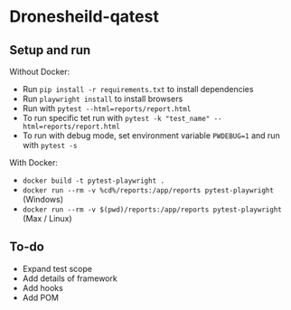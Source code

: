 # Dronesheild-qatest


## Setup and run

Without Docker:

- Run `pip install -r requirements.txt` to install dependencies
- Run `playwright install` to install browsers
- Run with `pytest --html=reports/report.html` 
- To run specific tet run with `pytest -k "test_name" --html=reports/report.html`
- To run with debug mode, set environment variable `PWDEBUG=1` and run with `pytest -s`

With Docker:
- `docker build -t pytest-playwright .`
- `docker run --rm -v %cd%/reports:/app/reports pytest-playwright` (Windows)
- `docker run --rm -v $(pwd)/reports:/app/reports pytest-playwright` (Max / Linux)

## To-do

- Expand test scope
- Add details of framework
- Add hooks
- Add POM